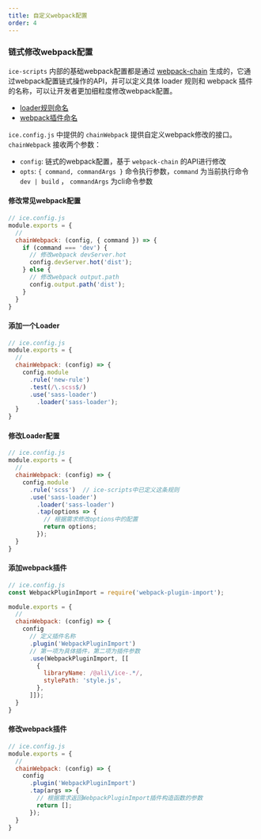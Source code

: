 ```yaml
---
title: 自定义webpack配置
order: 4
---
```


### 链式修改webpack配置

`ice-scripts` 内部的基础webpack配置都是通过 [webpack-chain](https://github.com/neutrinojs/webpack-chain) 生成的，它通过webpack配置链式操作的API，并可以定义具体 loader 规则和 webpack 插件的名称，可以让开发者更加细粒度修改webpack配置。

- [loader规则命名](https://github.com/alibaba/ice/tree/master/tools/ice-scripts/lib/config/setWebpackLoaders.js)
- [webpack插件命名](https://github.com/alibaba/ice/tree/master/tools/ice-scripts/lib/config/setWebpackPlugins.js)

`ice.config.js` 中提供的 `chainWebpack` 提供自定义webpack修改的接口。`chainWebpack` 接收两个参数：

- `config`: 链式的webpack配置，基于 `webpack-chain` 的API进行修改
- `opts`: `{ command, commandArgs }` 命令执行参数，`command` 为当前执行命令`dev | build` ， `commandArgs` 为cli命令参数

#### 修改常见webpack配置

```js
// ice.config.js
module.exports = {
  // 
  chainWebpack: (config, { command }) => {
    if (command === 'dev') {
      // 修改webpack devServer.hot
      config.devServer.hot('dist');
    } else {
      // 修改webpack output.path
      config.output.path('dist');
    }
  }
}

```

#### 添加一个Loader

```js
// ice.config.js
module.exports = {
  // 
  chainWebpack: (config) => {
    config.module
      .rule('new-rule')
      .test(/\.scss$/)
      .use('sass-loader')
        .loader('sass-loader');
  }
}
```

#### 修改Loader配置

```js
// ice.config.js
module.exports = {
  // 
  chainWebpack: (config) => {
    config.module
      .rule('scss')  // ice-scripts中已定义这条规则
      .use('sass-loader')
        .loader('sass-loader')
        .tap(options => {
          // 根据需求修改options中的配置
          return options;
        });
  }
}
```

#### 添加webpack插件

```js
// ice.config.js
const WebpackPluginImport = require('webpack-plugin-import');

module.exports = {
  // 
  chainWebpack: (config) => {
    config
      // 定义插件名称
      .plugin('WebpackPluginImport')
      // 第一项为具体插件，第二项为插件参数
      .use(WebpackPluginImport, [[
        {
          libraryName: /@ali\/ice-.*/,
          stylePath: 'style.js',
        },
      ]]);
  }
}
```

#### 修改webpack插件

```js
// ice.config.js
module.exports = {
  // 
  chainWebpack: (config) => {
    config
      .plugin('WebpackPluginImport')
      .tap(args => {
        // 根据需求返回WebpackPluginImport插件构造函数的参数
        return [];
      });
  }
}
```
